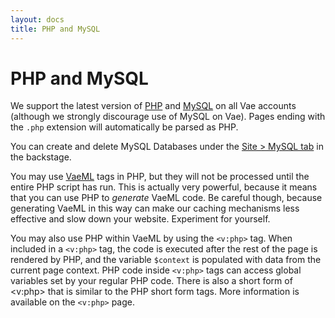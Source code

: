 ```yaml
---
layout: docs
title: PHP and MySQL
---
```


# PHP and MySQL

We support the latest version of [PHP](http://www.php.net/) and
[MySQL](http://www.mysql.com/) on all Vae accounts (although we strongly
discourage use of MySQL on Vae). Pages ending with the `.php` extension
will automatically be parsed as PHP.

You can create and delete MySQL Databases under the [Site &gt; MySQL
tab](#backstage.site.mysql) in the backstage.

You may use [VaeML](#vaeml) tags in PHP, but they will not be processed
until the entire PHP script has run. This is actually very powerful,
because it means that you can use PHP to *generate* VaeML code. Be
careful though, because generating VaeML in this way can make our
caching mechanisms less effective and slow down your website. Experiment
for yourself.

You may also use PHP within VaeML by using the `<v:php>` tag. When
included in a `<v:php>` tag, the code is executed after the rest of the
page is rendered by PHP, and the variable `$context` is populated with
data from the current page context. PHP code inside `<v:php>` tags can
access global variables set by your regular PHP code. There is also a
short form of &lt;v:php&gt; that is similar to the PHP short form tags.
More information is available on the `<v:php>` page.
